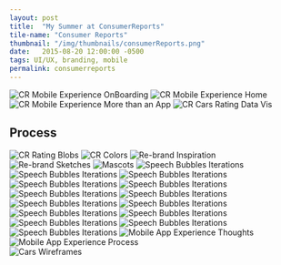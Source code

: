 ```yaml
---
layout: post
title:  "My Summer at ConsumerReports"
tile-name: "Consumer Reports"
thumbnail: "/img/thumbnails/consumerReports.png"
date:   2015-08-20 12:00:00 -0500
tags: UI/UX, branding, mobile
permalink: consumerreports
---
```


<div class="image-container"><img src="../img/cr/CRMexperience1.png" alt="CR Mobile Experience OnBoarding" />
<img src="../img/cr/CRMexperience2.png" alt="CR Mobile Experience Home" />
<img src="../img/cr/CRMexperience3.png" alt="CR Mobile Experience More than an App" />
<img src="../img/cr/CRdataVis.png" alt="CR Cars Rating Data Vis" /></div>

## Process

<div class="image-container"><img src="../img/cr/CRblobs.png" alt="CR Rating Blobs" />
<img src="../img/cr/CRcolors.png" alt="CR Colors" />
<img src="../img/cr/CRbrandInspiration.png" alt="Re-brand Inspiration" />
<img src="../img/cr/CRbrandSketches.png" alt="Re-brand Sketches" />
<img src="../img/cr/CRmascots.png" alt="Mascots" />
<img src="../img/cr/CRbrandBubbles-01.png" alt="Speech Bubbles Iterations" />
<img src="../img/cr/CRbrandBubbles-02.png" alt="Speech Bubbles Iterations" />
<img src="../img/cr/CRbrandBubbles-03.png" alt="Speech Bubbles Iterations" />
<img src="../img/cr/CRbrandBubbles-04.png" alt="Speech Bubbles Iterations" />
<img src="../img/cr/CRbrandBubbles-05.png" alt="Speech Bubbles Iterations" />
<img src="../img/cr/CRbrandBubbles-06.png" alt="Speech Bubbles Iterations" />
<img src="../img/cr/CRbrandBubbles-07.png" alt="Speech Bubbles Iterations" />
<img src="../img/cr/CRbrandBubbles-08.png" alt="Speech Bubbles Iterations" />
<img src="../img/cr/CRbrandBubbles-09.png" alt="Speech Bubbles Iterations" />
<img src="../img/cr/CRbrandBubbles-10.png" alt="Speech Bubbles Iterations" />
<img src="../img/cr/CRbrandBubbles-11.png" alt="Speech Bubbles Iterations" />
<img src="../img/cr/CRbrandBubbles-12.png" alt="Speech Bubbles Iterations" />
<img src="../img/cr/CRbrandBubbles-13.png" alt="Speech Bubbles Iterations" />
<img src="../img/cr/CRbrandBubbles-14.png" alt="Speech Bubbles Iterations" />
<img src="../img/cr/CRMthoughts.png" alt="Mobile App Experience Thoughts" /></div>

<div class="image-container"><img src="../img/cr/CRMprocess.png" alt="Mobile App Experience Process" /></div>

<div class="image-container"><img src="../img/cr/CRcarsWireframes.png" alt="Cars Wireframes" /></div>
